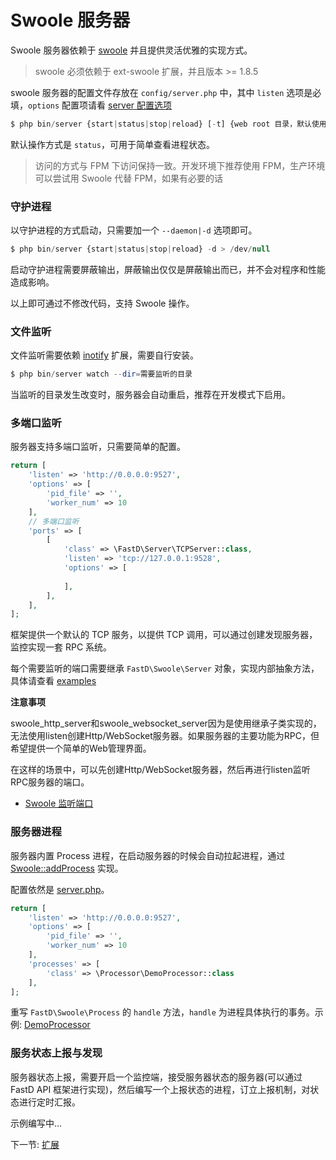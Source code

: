 # Swoole 服务器

Swoole 服务器依赖于 [swoole](https://github.com/JanHuang/swoole) 并且提供灵活优雅的实现方式。

> swoole 必须依赖于 ext-swoole 扩展，并且版本 >= 1.8.5

swoole 服务器的配置文件存放在 `config/server.php` 中，其中 `listen` 选项是必填，`options` 配置项请看 [server 配置选项](http://wiki.swoole.com/wiki/page/274.html)

```php
$ php bin/server {start|status|stop|reload} [-t] {web root 目录，默认使用当前命令执行路径}
```

默认操作方式是 `status`，可用于简单查看进程状态。

> 访问的方式与 FPM 下访问保持一致。开发环境下推荐使用 FPM，生产环境可以尝试用 Swoole 代替 FPM，如果有必要的话

### 守护进程

以守护进程的方式启动，只需要加一个 `--daemon|-d` 选项即可。

```php
$ php bin/server {start|status|stop|reload} -d > /dev/null
```

启动守护进程需要屏蔽输出，屏蔽输出仅仅是屏蔽输出而已，并不会对程序和性能造成影响。

以上即可通过不修改代码，支持 Swoole 操作。

### 文件监听

文件监听需要依赖 [inotify](https://pecl.php.net/package/inotify) 扩展，需要自行安装。

```php
$ php bin/server watch --dir=需要监听的目录
```

当监听的目录发生改变时，服务器会自动重启，推荐在开发模式下启用。

### 多端口监听

服务器支持多端口监听，只需要简单的配置。

```php
return [
    'listen' => 'http://0.0.0.0:9527',
    'options' => [
        'pid_file' => '',
        'worker_num' => 10
    ],
    // 多端口监听
    'ports' => [
        [
            'class' => \FastD\Server\TCPServer::class,
            'listen' => 'tcp://127.0.0.1:9528',
            'options' => [
                
            ],
        ],
    ],
];
```

框架提供一个默认的 TCP 服务，以提供 TCP 调用，可以通过创建发现服务器，监控实现一套 RPC 系统。

每个需要监听的端口需要继承 `FastD\Swoole\Server` 对象，实现内部抽象方法，具体请查看 [examples](https://github.com/JanHuang/swoole/blob/master/examples/multi_port_server.php)

**注意事项**

swoole_http_server和swoole_websocket_server因为是使用继承子类实现的，无法使用listen创建Http/WebSocket服务器。如果服务器的主要功能为RPC，但希望提供一个简单的Web管理界面。

在这样的场景中，可以先创建Http/WebSocket服务器，然后再进行listen监听RPC服务器的端口。

* [Swoole 监听端口](http://wiki.swoole.com/wiki/page/525.html)

### 服务器进程

服务器内置 Process 进程，在启动服务器的时候会自动拉起进程，通过 [Swoole::addProcess](http://wiki.swoole.com/wiki/page/390.html) 实现。

配置依然是 [server.php](../../tests/config/server.php)。

```php
return [
    'listen' => 'http://0.0.0.0:9527',
    'options' => [
        'pid_file' => '',
        'worker_num' => 10
    ],
    'processes' => [
        'class' => \Processor\DemoProcessor::class
    ],
];
```

重写 `FastD\Swoole\Process` 的 `handle` 方法，`handle` 为进程具体执行的事务。示例: [DemoProcessor](../../tests/src/Processor/DemoProcessor.php)

### 服务状态上报与发现

服务器状态上报，需要开启一个监控端，接受服务器状态的服务器(可以通过 FastD API 框架进行实现)，然后编写一个上报状态的进程，订立上报机制，对状态进行定时汇报。

示例编写中...

下一节: [扩展](3-8-extend.md)
